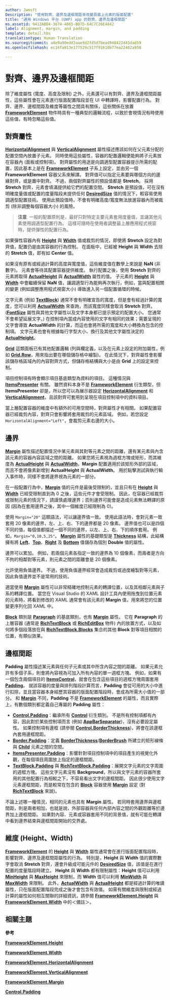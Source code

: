 ```yaml
---
author: Jwmsft
Description: "使用對齊、邊界及邊框間距來改變頁面上元素的版面配置"
title: "通用 Windows 平台 (UWP) app 的對齊、邊界及邊框間距"
ms.assetid: 9412ABD4-3674-4865-B07D-64C7C26E4842
label: Alignment, margin, and padding
template: detail.hbs
translationtype: Human Translation
ms.sourcegitcommit: a4e9a90edd2aae9d2fd5d7bead948422d43dad59
ms.openlocfilehash: ec16fa013e177529c517f91610b77ea22402a958

---
```

# 對齊、邊界及邊框間距

除了維度屬性 (寬度、高度及限制) 之外，元素還可以有對齊、邊界及邊框間距屬性，這些屬性會在元素進行版面配置階段並在 UI 中轉譯時，影響配置行為。 對齊、邊界、邊框間距及維度等屬性之間具有關係，這些關係在放置 [**FrameworkElement**](https://msdn.microsoft.com/library/windows/apps/br208706) 物件時具有一種典型的邏輯流程，以致於會視情況有時使用這些值，有時忽略這些值。

## 對齊屬性

[**HorizontalAlignment**](https://msdn.microsoft.com/library/windows/apps/br208720) 與 [**VerticalAlignment**](https://msdn.microsoft.com/library/windows/apps/br208749) 屬性描述應該如何在父元素分配的配置空間內放置子元素。 同時使用這些屬性，容器的配置邏輯便能夠將子元素放在容器內 (面板或控制項)。 對齊屬性的用途是向調適型配置容器提示所需的配置，因此基本上是在 [**FrameworkElement**](https://msdn.microsoft.com/library/windows/apps/br208706) 子系上設定，並由另一個 **FrameworkElement** 容器父系來解譯。 對齊值可以指定元素要與哪個方向的邊緣對齊，或是置中對齊。 不過，兩個對齊屬性的預設值都是 **Stretch**。 採用 **Stretch** 對齊，元素會填滿提供給它們的配置空間。 **Stretch** 是預設值，可在沒有明確度量值或配置的度量階段未提供任何 [**DesiredSize**](https://msdn.microsoft.com/library/windows/apps/br208921) 值的情況下，較容易使用調適型配置技術。 使用此預設值時，不會有明確高度/寬度無法放進容器內而被裁剪 (除非調整每個容器大小) 的風險。

> **注意**  一般的配置原則是，最好只對特定主要元素套用度量值，並讓其他元素使用調適型配置行為。 這樣可隨時在使用者調整最上層應用程式視窗時，提供彈性的配置行為。

 
如果彈性容器內有 [**Height**](https://msdn.microsoft.com/library/windows/apps/br208718) 與 [**Width**](https://msdn.microsoft.com/library/windows/apps/br208751) 值或裁剪的情況，即使將 **Stretch** 設定為對齊值，配置仍是由其容器的行為控制。 在面板中，已經被 **Height** 與 **Width** 去除的 **Stretch** 值，即有如 **Center** 值。

如果沒有原有或經過計算的高度與寬度值，這些維度值在數學上來說是 **NaN** (非數字)。 元素會等待其配置容器提供維度。 執行配置之後，使用 **Stretch** 對齊的元素將取得 [**ActualHeight**](https://msdn.microsoft.com/library/windows/apps/br208707) 與 [**ActualWidth**](https://msdn.microsoft.com/library/windows/apps/br208709) 屬性的值。 子元素的 [**Height**](https://msdn.microsoft.com/library/windows/apps/br208718) 與 [**Width**](https://msdn.microsoft.com/library/windows/apps/br208751) 中會繼續保留 **NaN** 值，讓調適型行為能夠再次執行，例如，當與配置相關的變更 (例如調整應用程式視窗大小) 導致進入另一個配置循環的時候。

文字元素 (例如 [**TextBlock**](https://msdn.microsoft.com/library/windows/apps/br209652)) 通常不會有明確宣告的寬度，但是會有經過計算的寬度，您可以利用 [**ActualWidth**](https://msdn.microsoft.com/library/windows/apps/br208709) 來查詢，而該寬度同樣會取消 **Stretch** 對齊。 ([**FontSize**](https://msdn.microsoft.com/library/windows/apps/br209657) 屬性與其他文字屬性以及文字本身都已提示預定的配置大小。 您通常不會希望延展文字。) 在控制項內當成內容使用的文字有相同的效果；需要呈現的文字會導致 **ActualWidth** 的計算，而這也會將所需的寬度和大小轉換為包含的控制項。 文字元素也會有根據每行字型大小、換行及其他文字屬性決定的 [**ActualHeight**](https://msdn.microsoft.com/library/windows/apps/br208707)。

[**Grid**](https://msdn.microsoft.com/library/windows/apps/br242704) 這類面板已有其他配置邏輯 (列與欄定義，以及在元素上設定的附加屬性，例如 [**Grid.Row**](https://msdn.microsoft.com/library/windows/apps/hh759795)，用來指出要在哪個儲存格中繪製)。 在此情況下，對齊屬性會影響該儲存格區域內的內容對齊方式，但儲存格結構與大小是由 **Grid** 上的設定來控制。

項目控制項有時會顯示項目基底類型為資料的項目。 這種情況與 [**ItemsPresenter**](https://msdn.microsoft.com/library/windows/apps/br242843) 有關。 雖然資料本身不是 [**FrameworkElement**](https://msdn.microsoft.com/library/windows/apps/br208706) 衍生類型，但 **ItemsPresenter** 卻是，所以您可以為展示器設定 [**HorizontalAlignment**](https://msdn.microsoft.com/library/windows/apps/br208720) 和 [**VerticalAlignment**](https://msdn.microsoft.com/library/windows/apps/br208749)，且該對齊可套用到呈現在項目控制項中的資料項目。

當上層配置容器的維度中有額外的可用空間時，對齊屬性才有相關。 如果配置容器已經裁剪內容，對齊只會影響將套用裁剪的元素區域。 例如，若您設定 `HorizontalAlignment="Left"`，會裁剪元素右邊的大小。

## 邊界

[**Margin**](https://msdn.microsoft.com/library/windows/apps/br208724) 屬性描述配置情況中某元素與其對等元素之間的距離，還有某元素與內含該元素的容器內容區域之間的距離。 如果您將元素視為週框方塊或矩形，而其維度為 [**ActualHeight**](https://msdn.microsoft.com/library/windows/apps/br208707) 與 [**ActualWidth**](https://msdn.microsoft.com/library/windows/apps/br208709)，**Margin** 配置適用於該矩形外部的區域，而且不會將像素新增到 **ActualHeight** 與 **ActualWidth**。 用於點擊測試與執行輸入事件時，同樣不會將邊界視為元素的一部分。

在一般配置行為中，[**Margin**](https://msdn.microsoft.com/library/windows/apps/br208724) 值的元件是最後受限制的，並且只有在 [**Height**](https://msdn.microsoft.com/library/windows/apps/br208718) 與 [**Width**](https://msdn.microsoft.com/library/windows/apps/br208751) 已經受限制直到為 0 之後，這些元件才會受限制。 因此，在容器已經裁剪或限制元素的情況下，請謹慎處理邊界；否則邊界可能會是造成元素無法轉譯的原因 (因為在套用邊界之後，其中一個維度已經限制為 0)。

使用 `Margin="20"` 這類語法，可以讓邊界值一致。 使用此語法時，會對元素一致套用 20 像素的邊界，左、上、右、下的邊界都是 20 像素。 邊界值也可以是四個不同的值，每個值都描述一個不同的邊界，以左、上、右、下的順序套用。 例如，`Margin="0,10,5,25"`。 [**Margin**](https://msdn.microsoft.com/library/windows/apps/br208724) 屬性的基礎類型是 [**Thickness**](https://msdn.microsoft.com/library/windows/apps/br208864) 結構，此結構擁有將 [**Left**](https://msdn.microsoft.com/library/windows/apps/hh673893)、[**Top**](https://msdn.microsoft.com/library/windows/apps/hh673840)、[**Right**](https://msdn.microsoft.com/library/windows/apps/hh673881) 及 [**Bottom**](https://msdn.microsoft.com/library/windows/apps/hh673775) 值儲存為個別 **Double** 值的屬性。

邊界可以累加。 例如，若兩個元素各指定一致的邊界為 10 個像素，而兩者是方向不拘的相鄰對等元素，則元素之間的距離會是 20 個像素。

允許使用負值邊界。 不過，使用負值邊界經常會造成裁剪或過度繪製對等元素，因此負值邊界並不是常用的技術。

適當使用 [**Margin**](https://msdn.microsoft.com/library/windows/apps/br208724) 屬性可以非常精確地控制元素的轉譯位置，以及其相鄰元素與子系的轉譯位置。 當您在 Visual Studio 的 XAML 設計工具內使用拖曳到位置元素的元素時，將看到修改的 XAML 通常會有該元素的 **Margin** 值，用來將您的位置變更序列化回 XAML 中。

[**Block**](https://msdn.microsoft.com/library/windows/apps/br244379) 類別是 [**Paragraph**](https://msdn.microsoft.com/library/windows/apps/br244503) 的基底類別，也有 [**Margin**](https://msdn.microsoft.com/library/windows/apps/jj191725) 屬性。 它在 **Paragraph** 的上層容器 (通常是 [**RichTextBlock**](https://msdn.microsoft.com/library/windows/apps/br227565) 或 [**RichEditBox**](https://msdn.microsoft.com/library/windows/apps/br227548) 物件) 內的放置方式，以及如何將多個段落放在與 [**RichTextBlock.Blocks**](https://msdn.microsoft.com/library/windows/apps/br244347) 集合的其他 **Block** 對等項目相關的位置，有類似效果。

## 邊框間距

**Padding** 屬性描述某元素與任何子元素或其中所含內容之間的距離。 如果元素允許有多個子系，則會將內容視為可加入所有內容的單一週框方塊。 例如，如果有一個包含兩個項目的 [**ItemsControl**](https://msdn.microsoft.com/library/windows/apps/br242803)，就會在包含這些項目的週框方塊周圍套用 [**Padding**](https://msdn.microsoft.com/library/windows/apps/br209459)。 就該容器的度量與排列階段計算而言，**Padding** 會從可用的大小中進行扣除，並且當容器本身經歷其容器的版面配置階段時，會成為所需大小值的一部分。 和 [**Margin**](https://msdn.microsoft.com/library/windows/apps/br208724) 不同，**Padding** 不是 [**FrameworkElement**](https://msdn.microsoft.com/library/windows/apps/br208706) 的屬性，而且實際上，有數個類別都定義自己專屬的 **Padding** 屬性：

-   [**Control.Padding**](https://msdn.microsoft.com/library/windows/apps/br209459)：繼承所有 [**Control**](https://msdn.microsoft.com/library/windows/apps/br209390) 衍生類別。 不是所有控制項都有內容，因此對於某些控制項而言 (例如 [**AppBarSeparator**](https://msdn.microsoft.com/library/windows/apps/dn279268))，沒有必要設定屬性。 如果控制項有邊框 (請參閱 [**Control.BorderThickness**](https://msdn.microsoft.com/library/windows/apps/br209399))，將會在該邊框內套用邊框間距。
-   [**Border.Padding**](https://msdn.microsoft.com/library/windows/apps/br209263)：定義 [**BorderThickness**](https://msdn.microsoft.com/library/windows/apps/br209256)/[**BorderBrush**](https://msdn.microsoft.com/library/windows/apps/br209254) 所建立的矩形線條與 [**Child**](https://msdn.microsoft.com/library/windows/apps/br209258) 元素之間的空間。
-   [**ItemsPresenter.Padding**](https://msdn.microsoft.com/library/windows/apps/hh968021)：影響針對項目控制項中的項目產生的視覺化外觀，在每個項目周圍放上指定的邊框間距。
-   [**TextBlock.Padding**](https://msdn.microsoft.com/library/windows/apps/br209673) 與 [**RichTextBlock.Padding**](https://msdn.microsoft.com/library/windows/apps/br227596)：展開文字元素的文字周圍的週框方塊。 這些文字元素沒有 **Background**，所以與文字元素的容器所套用的其他配置行為相較之下，不容易看出文字的邊框間距。 因此很少使用文字元素邊框間距，而是較常在包含的 [**Block**](https://msdn.microsoft.com/library/windows/apps/br244379) 容器使用 [**Margin**](https://msdn.microsoft.com/library/windows/apps/jj191725) 設定 (對 [**RichTextBlock**](https://msdn.microsoft.com/library/windows/apps/br227565) 來說)。

不論上述哪一種情況，相同的元素也具有 **Margin** 屬性。 若同時套用邊界與邊框間距，則是兩者相加，也就是說，外部容器與任何內部內容之間的外觀距離等於邊界加上邊框間距。 如果對內容、元素或容器套用不同的背景值，就有可能在轉譯中看到邊界結束與邊框間距開始的交界處。

## 維度 (Height、Width)

[**FrameworkElement**](https://msdn.microsoft.com/library/windows/apps/br208706) 的 [**Height**](https://msdn.microsoft.com/library/windows/apps/br208718) 與 [**Width**](https://msdn.microsoft.com/library/windows/apps/br208751) 屬性通常會在進行版面配置階段時，影響對齊、邊界及邊框間距屬性的行為。 特別是，**Height** 與 **Width** 值的實際數字會取消 **Stretch** 對齊，還會升級成可能元件的 [**DesiredSize**](https://msdn.microsoft.com/library/windows/apps/br208921) 值，該值是在進行配置的度量階段時建立。 **Height** 與 **Width** 都有限制屬性：**Height** 值可以利用 [**MinHeight**](https://msdn.microsoft.com/library/windows/apps/br208731) 與 [**MaxHeight**](https://msdn.microsoft.com/library/windows/apps/br208726) 來限制，而 **Width** 值可以利用 [**MinWidth**](https://msdn.microsoft.com/library/windows/apps/br208733) 與 [**MaxWidth**](https://msdn.microsoft.com/library/windows/apps/br208728) 來限制。 此外，[**ActualWidth**](https://msdn.microsoft.com/library/windows/apps/br208709) 與 [**ActualHeight**](https://msdn.microsoft.com/library/windows/apps/br208707) 都是經過計算的唯讀屬性，只在版面配置階段完成之後才會包含有效值。 如需有關維度與限制或經過計算的屬性如何相互關聯的詳細資訊，請參閱 [**FrameworkElement.Height**](https://msdn.microsoft.com/library/windows/apps/br208718) 與 [**FrameworkElement.Width**](https://msdn.microsoft.com/library/windows/apps/br208751) 中的＜備註＞。

## 相關主題

**參考**

[**FrameworkElement.Height**](https://msdn.microsoft.com/library/windows/apps/br208718)

[**FrameworkElement.Width**](https://msdn.microsoft.com/library/windows/apps/br208751)

[**FrameworkElement.HorizontalAlignment**](https://msdn.microsoft.com/library/windows/apps/br208720)

[**FrameworkElement.VerticalAlignment**](https://msdn.microsoft.com/library/windows/apps/br208749)

[**FrameworkElement.Margin**](https://msdn.microsoft.com/library/windows/apps/br208724)

[**Control.Padding**](https://msdn.microsoft.com/library/windows/apps/br209459)



<!--HONumber=Aug16_HO3-->


